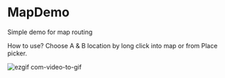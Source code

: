 # MapDemo
Simple demo for map routing

How to use?
Choose A & B location by long click into map or from Place picker.

![ezgif com-video-to-gif](https://cloud.githubusercontent.com/assets/9998506/12077220/2089e918-b20b-11e5-8613-bd712834cca7.gif)

